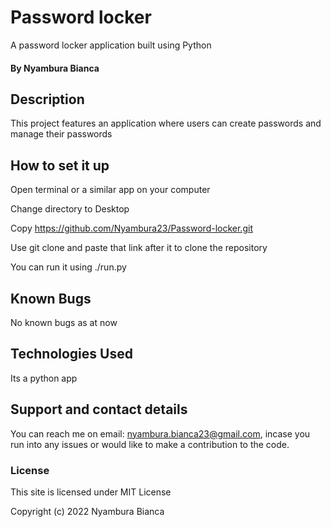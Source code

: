 # Password locker
A password locker application built using Python

#### By Nyambura Bianca

## Description
This project features an application where users can create passwords and manage their passwords 

## How to set it up
Open terminal or a similar app on your computer

Change directory to Desktop

Copy https://github.com/Nyambura23/Password-locker.git

Use git clone and paste that link after it to clone the repository

You can run it using ./run.py

## Known Bugs
No known bugs as at now

## Technologies Used
Its a python app

## Support and contact details
You can reach me on email: nyambura.bianca23@gmail.com, incase you run into any issues or would like to make a contribution to the code.

### License
This site is licensed under MIT License

Copyright (c) 2022 Nyambura Bianca
